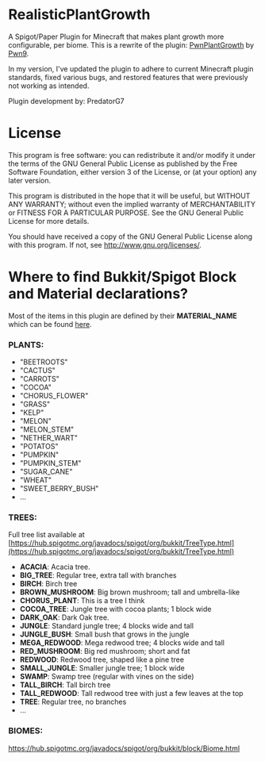 # RealisticPlantGrowth
A Spigot/Paper Plugin for Minecraft that makes plant growth more configurable, per biome.
This is a rewrite of the plugin: [PwnPlantGrowth](https://github.com/Pwn9/PwnPlantGrowth) by [Pwn9](https://github.com/Pwn9).

In my version, I've updated the plugin to adhere to current Minecraft plugin standards, fixed various bugs, and restored features that were previously not working as intended.

Plugin development by: PredatorG7



# License

This program is free software: you can redistribute it and/or modify
it under the terms of the GNU General Public License as published by
the Free Software Foundation, either version 3 of the License, or
(at your option) any later version.

This program is distributed in the hope that it will be useful,
but WITHOUT ANY WARRANTY; without even the implied warranty of
MERCHANTABILITY or FITNESS FOR A PARTICULAR PURPOSE.  See the
GNU General Public License for more details.

You should have received a copy of the GNU General Public License
along with this program.  If not, see <http://www.gnu.org/licenses/>.



# Where to find Bukkit/Spigot Block and Material declarations?

Most of the items in this plugin are defined by their **MATERIAL_NAME**
which can be found [here](https://hub.spigotmc.org/javadocs/spigot/org/bukkit/Material.html).


### PLANTS:

- "BEETROOTS"
- "CACTUS"
- "CARROTS"
- "COCOA"
- "CHORUS_FLOWER"
- "GRASS"
- "KELP"
- "MELON"
- "MELON_STEM"
- "NETHER_WART"
- "POTATOS"
- "PUMPKIN"
- "PUMPKIN_STEM"
- "SUGAR_CANE"
- "WHEAT"
- "SWEET_BERRY_BUSH"
- ...



### TREES:

Full tree list available at [https://hub.spigotmc.org/javadocs/spigot/org/bukkit/TreeType.html](https://hub.spigotmc.org/javadocs/spigot/org/bukkit/TreeType.html)

- **ACACIA**: Acacia tree.
- **BIG_TREE**: Regular tree, extra tall with branches
- **BIRCH**: Birch tree
- **BROWN_MUSHROOM**: Big brown mushroom; tall and umbrella-like
- **CHORUS_PLANT**: This is a tree I think
- **COCOA_TREE**: Jungle tree with cocoa plants; 1 block wide
- **DARK_OAK**: Dark Oak tree.
- **JUNGLE**: Standard jungle tree; 4 blocks wide and tall
- **JUNGLE_BUSH**: Small bush that grows in the jungle
- **MEGA_REDWOOD**: Mega redwood tree; 4 blocks wide and tall
- **RED_MUSHROOM**: Big red mushroom; short and fat
- **REDWOOD**: Redwood tree, shaped like a pine tree
- **SMALL_JUNGLE**: Smaller jungle tree; 1 block wide
- **SWAMP**: Swamp tree (regular with vines on the side)
- **TALL_BIRCH**: Tall birch tree
- **TALL_REDWOOD**: Tall redwood tree with just a few leaves at the top
- **TREE**: Regular tree, no branches
- ...


### BIOMES:

https://hub.spigotmc.org/javadocs/spigot/org/bukkit/block/Biome.html
